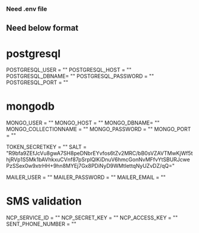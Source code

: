 ### Need .env file

## Need below format
# postgresql
POSTGRESQL_USER = ""
POSTGRESQL_HOST = ""
POSTGRESQL_DBNAME= ""
POSTGRESQL_PASSWORD = ""
POSTGRESQL_PORT = ""

# mongodb
MONGO_USER = ""
MONGO_HOST = ""
MONGO_DBNAME= ""
MONGO_COLLECTIONNAME = "" 
MONGO_PASSWORD = ""
MONGO_PORT = ""

TOKEN_SECRETKEY = ""
SALT = "R9bfa9ZEfJcVu8gwA7SH8peDNbrEYvfos6tZv2MRC/bB0sVZAVTMwKjWf5thjRVp1S5Mk1bAVhkxuCVnf87pSrplQlKiDnuV6hmcGonNvMFfvYtSBURJcwePzSSex0w9xtrHH+9hn8MYEj7Gx8PDiNyD9WMtIettqNyUZvDZ/qQ="

MAILER_USER = ""
MAILER_PASSWORD = ""
MAILER_EMAIL = ""

# SMS validation
NCP_SERVICE_ID = ""
NCP_SECRET_KEY = ""
NCP_ACCESS_KEY = ""
SENT_PHONE_NUMBER = ""